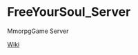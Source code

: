 # FreeYourSoul_Server
MmorpgGame  Server

[Wiki](https://github.com/FreeYourSoul/FreeYourSoul_Server/wiki/FySGateway)
